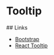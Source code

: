 # Tooltip

## Links

- [Bootstrap](https://getbootstrap.com/docs/4.3/components/tooltips/)
- [React Tooltip](https://github.com/wwayne/react-tooltip)
